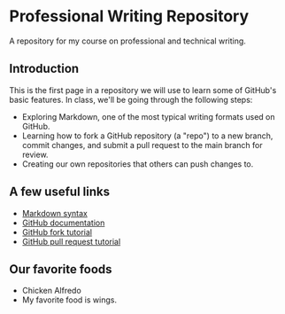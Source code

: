 # Professional Writing Repository
A repository for my course on professional and technical writing.

## Introduction

This is the first page in a repository we will use to learn some of GitHub's basic features. In class, we'll be going through the following steps:

- Exploring Markdown, one of the most typical writing formats used on GitHub.
- Learning how to fork a GitHub repository (a "repo") to a new branch, commit changes, and submit a pull request to the main branch for review.
- Creating our own repositories that others can push changes to.

## A few useful links
- [Markdown syntax](https://www.markdownguide.org/basic-syntax/)
- [GitHub documentation](https://docs.github.com/)
- [GitHub fork tutorial](https://docs.github.com/en/pull-requests/collaborating-with-pull-requests/working-with-forks/fork-a-repo)
- [GitHub pull request tutorial](https://docs.github.com/en/pull-requests/collaborating-with-pull-requests/proposing-changes-to-your-work-with-pull-requests/creating-a-pull-request)

## Our favorite foods
<!--This is a comment. Add your favorite food below this line using a hyphenated list.-->
- Chicken Alfredo 
- My favorite food is wings. 
